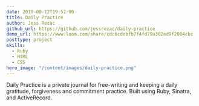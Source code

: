```yaml
---
date: 2019-09-12T19:57:00
title: Daily Practice
author: Jess Rezac
github_url: https://github.com/jessrezac/daily-practice
demo_url: https://www.loom.com/share/cdc6cdebfb7f4fd79a302ed9f2084cbc
posttype: project
skills:
  - Ruby
  - HTML
  - CSS
hero_image: "/content/images/daily-practice.png"
---
```


Daily Practice is a private journal for free-writing and keeping a daily gratitude, forgiveness and commitment practice. Built using Ruby, Sinatra, and ActiveRecord.
